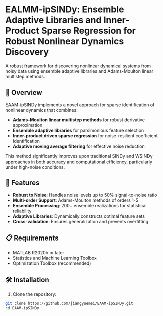 # EALMM-ipSINDy: Ensemble Adaptive Libraries and Inner-Product Sparse Regression for Robust Nonlinear Dynamics Discovery

A robust framework for discovering nonlinear dynamical systems from noisy data using ensemble adaptive libraries and Adams-Moulton linear multistep methods.

## 🌟 Overview

EAAM-ipSINDy implements a novel approach for sparse identification of nonlinear dynamics that combines:

- **Adams-Moulton linear multistep methods** for robust derivative approximation
- **Ensemble adaptive libraries** for parsimonious feature selection  
- **Inner-product driven sparse regression** for noise-resilient coefficient identification
- **Adaptive moving average filtering** for effective noise reduction

This method significantly improves upon traditional SINDy and WSINDy approaches in both accuracy and computational efficiency, particularly under high-noise conditions.

## 🚀 Features

- **Robust to Noise**: Handles noise levels up to 50% signal-to-noise ratio
- **Multi-order Support**: Adams-Moulton methods of orders 1-5
- **Ensemble Processing**: 200+ ensemble realizations for statistical reliability
- **Adaptive Libraries**: Dynamically constructs optimal feature sets
- **Cross-validation**: Ensures generalization and prevents overfitting

## 📋 Requirements

- MATLAB R2020b or later
- Statistics and Machine Learning Toolbox
- Optimization Toolbox (recommended)

## 🛠 Installation

1. Clone the repository:
```bash
git clone https://github.com/jiangyuemei/EAAM-ipSINDy.git
cd EAAM-ipSINDy
